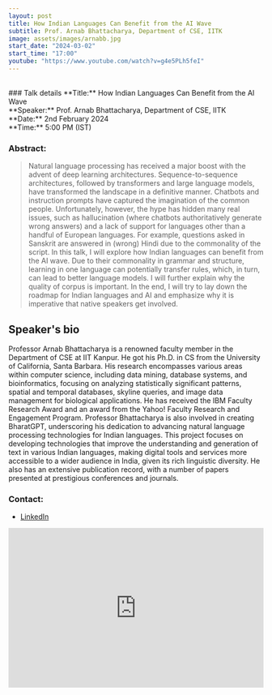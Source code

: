 ```yaml
---
layout: post
title: How Indian Languages Can Benefit from the AI Wave
subtitle: Prof. Arnab Bhattacharya, Department of CSE, IITK
image: assets/images/arnabb.jpg
start_date: "2024-03-02"
start_time: "17:00"
youtube: "https://www.youtube.com/watch?v=g4e5PLh5feI"
---
```


<br>
### Talk details
**Title:** How Indian Languages Can Benefit from the AI Wave <br/>
**Speaker:** Prof. Arnab Bhattacharya, Department of CSE, IITK
<br/>
**Date:** 2nd February 2024<br/>
**Time:** 5:00 PM (IST)

### Abstract: 
>Natural language processing has received a major boost with the advent of deep learning architectures. Sequence-to-sequence architectures, followed by transformers and large language models, have transformed the landscape in a definitive manner. Chatbots and instruction prompts have captured the imagination of the common people. Unfortunately, however, the hype has hidden many real issues, such as hallucination (where chatbots authoritatively generate wrong answers) and a lack of support for languages other than a handful of European languages. For example, questions asked in Sanskrit are answered in (wrong) Hindi due to the commonality of the script. In this talk, I will explore how Indian languages can benefit from the AI wave. Due to their commonality in grammar and structure, learning in one language can potentially transfer rules, which, in turn, can lead to better language models. I will further explain why the quality of corpus is important. In the end, I will try to lay down the roadmap for Indian languages and AI and emphasize why it is imperative that native speakers get involved.

## Speaker's bio
Professor Arnab Bhattacharya is a renowned faculty member in the Department of CSE at IIT Kanpur. He got his Ph.D. in CS from the University of California, Santa Barbara. His research encompasses various areas within computer science, including data mining, database systems, and bioinformatics, focusing on analyzing statistically significant patterns, spatial and temporal databases, skyline queries, and image data management for biological applications. He has received the IBM Faculty Research Award and an award from the Yahoo! Faculty Research and Engagement Program. Professor Bhattacharya is also involved in creating BharatGPT, underscoring his dedication to advancing natural language processing technologies for Indian languages. This project focuses on developing technologies that improve the understanding and generation of text in various Indian languages, making digital tools and services more accessible to a wider audience in India, given its rich linguistic diversity. He also has an extensive publication record, with a number of papers presented at prestigious conferences and journals.

### Contact: 
- [LinkedIn](https://www.linkedin.com/in/arnabbhattacharya3/)

<iframe width="100%" height="315" src="https://www.youtube.com/embed/g4e5PLh5feI?si=OS83OAtxQUz07nMD" title="YouTube video player" frameborder="0" allow="accelerometer; autoplay; clipboard-write; encrypted-media; gyroscope; picture-in-picture; web-share" allowfullscreen></iframe>